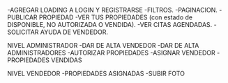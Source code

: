 -AGREGAR LOADING A LOGIN Y REGISTRARSE
-FILTROS.
-PAGINACION.
-PUBLICAR PROPIEDAD
-VER TUS PROPIEDADES (con estado de DISPONIBLE, NO AUTORIZADA O VENDIDA).
-VER CITAS AGENDADAS.
-SOLICITAR AYUDA DE VENDEDOR.

NIVEL ADMINISTRADOR
-DAR DE ALTA VENDEDOR
-DAR DE ALTA ADMINISTRADORES
-AUTORIZAR PROPIEDADES
-ASIGNAR VENDEDOR
-PROPIEDADES VENDIDAS

NIVEL VENDEDOR
-PROPIEDADES ASIGNADAS
-SUBIR FOTO
